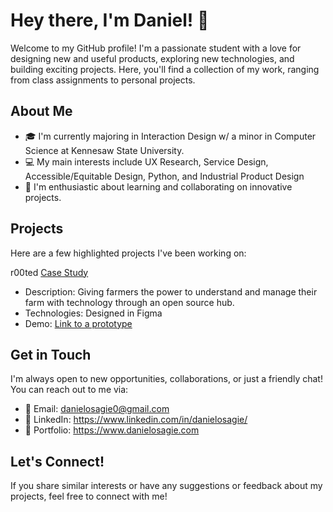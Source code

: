 # Hey there, I'm Daniel! 👋

Welcome to my GitHub profile! I'm a passionate student with a love for designing new and useful products, exploring new technologies, and building exciting projects. Here, you'll find a collection of my work, ranging from class assignments to personal projects.

## About Me
- 🎓 I'm currently majoring in Interaction Design w/ a minor in Computer Science at Kennesaw State University.
- 💻 My main interests include UX Research, Service Design, Accessible/Equitable Design, Python, and Industrial Product Design 
- 🌟 I'm enthusiastic about learning and collaborating on innovative projects.

## Projects
Here are a few highlighted projects I've been working on:

r00ted [Case Study](danielosagie.com/r00ted)
- Description: Giving farmers the power to understand and manage their farm with technology through an open source hub.
- Technologies: Designed in Figma
- Demo: [Link to a prototype](https://www.figma.com/proto/OA15WiT41hwuluJJ0jZqLZ/Daniel%E2%80%99s-Classwork?page-id=&type=design&node-id=280-1538&viewport=-2666%2C532%2C0.09&t=wqgwViluDMphMCWD-1&scaling=scale-down&starting-point-node-id=280%3A1538&mode=design)

## Get in Touch
I'm always open to new opportunities, collaborations, or just a friendly chat! You can reach out to me via:

- 📧 Email: danielosagie0@gmail.com
- 🔗 LinkedIn: https://www.linkedin.com/in/danielosagie/
- 🔗 Portfolio: https://www.danielosagie.com 

## Let's Connect!
If you share similar interests or have any suggestions or feedback about my projects, feel free to connect with me!

